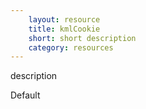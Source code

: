 ```yaml
---
    layout: resource
    title: kmlCookie
    short: short description
    category: resources
---
```


description

Default

